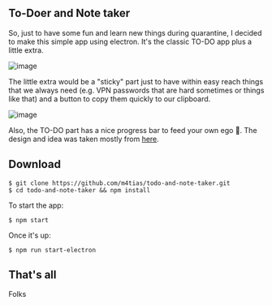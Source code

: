 ## To-Doer and Note taker

So, just to have some fun and learn new things during quarantine, I decided to make this simple app using electron. It's the classic TO-DO app plus a little extra.

![image](https://user-images.githubusercontent.com/24543730/82849168-081faf80-9ecd-11ea-9a20-7b2f3fc5bd48.png)

The little extra would be a "sticky" part just to have within easy reach things that we always need (e.g. VPN passwords that are hard sometimes or things like that) and a button to copy them quickly to our clipboard.

![image](https://user-images.githubusercontent.com/24543730/82849213-3d2c0200-9ecd-11ea-824b-5e6f450c6106.png)

Also, the TO-DO part has a nice progress bar to feed your own ego 🤪.
The design and idea was taken mostly from [here](https://github.com/cassidoo/todometer).

## Download

```
$ git clone https://github.com/m4tias/todo-and-note-taker.git
$ cd todo-and-note-taker && npm install
```

To start the app:
```
$ npm start
```
Once it's up:
```
$ npm run start-electron
```

## That's all

Folks
